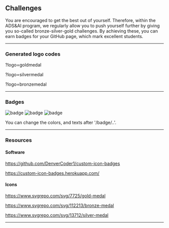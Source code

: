 ## Challenges 

You are encouraged to get the best out of yourself. Therefore, within the ADS&AI program, we regularly allow you to push yourself further by giving you so-called bronze-silver-gold challenges. By achieving these, you can earn badges for your GitHub page, which mark excellent students.

***

### Generated logo codes

?logo=goldmedal

?logo=silvermedal

?logo=bronzemedal

***

### Badges

![badge](https://custom-icon-badges.herokuapp.com/badge/ADS&AI-1x-orange.svg?logo=goldmedal) ![badge](https://custom-icon-badges.herokuapp.com/badge/ADS&AI-1x-orange.svg?logo=silvermedal) ![badge](https://custom-icon-badges.herokuapp.com/badge/ADS&AI-1x-orange.svg?logo=bronzemedal)

You can change the colors, and texts after '/badge/..'. 

***

### Resources 

#### Software 

https://github.com/DenverCoder1/custom-icon-badges

https://custom-icon-badges.herokuapp.com/

#### Icons

https://www.svgrepo.com/svg/7725/gold-medal

https://www.svgrepo.com/svg/112213/bronze-medal

https://www.svgrepo.com/svg/13712/silver-medal

***